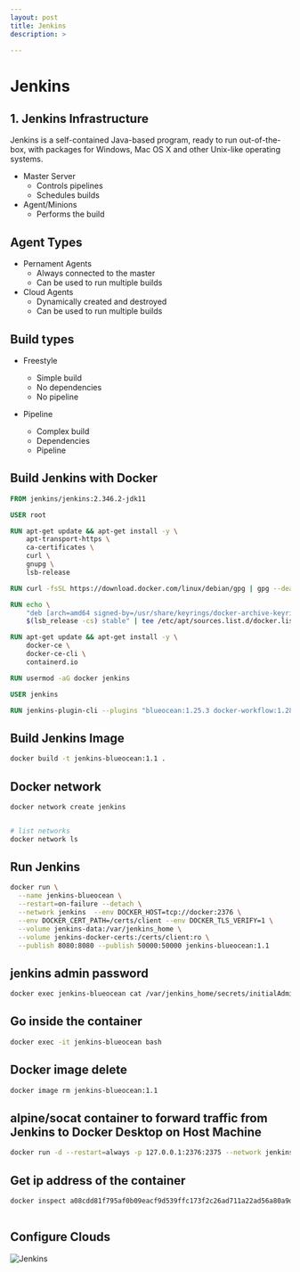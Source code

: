 ```yaml
---
layout: post
title: Jenkins
description: >

---
```


# Jenkins

## 1. Jenkins Infrastructure

Jenkins is a self-contained Java-based program, ready to run out-of-the-box, with packages for Windows, Mac OS X and other Unix-like operating systems.

- Master Server
    - Controls pipelines
    - Schedules builds
- Agent/Minions 
    - Performs the build


## Agent Types
- Pernament Agents
    - Always connected to the master
    - Can be used to run multiple builds
- Cloud Agents
    - Dynamically created and destroyed
    - Can be used to run multiple builds

## Build types

- Freestyle
    - Simple build
    - No dependencies
    - No pipeline

- Pipeline
    - Complex build
    - Dependencies
    - Pipeline

## Build Jenkins with Docker

```dockerfile
FROM jenkins/jenkins:2.346.2-jdk11

USER root

RUN apt-get update && apt-get install -y \
    apt-transport-https \
    ca-certificates \
    curl \
    gnupg \
    lsb-release

RUN curl -fsSL https://download.docker.com/linux/debian/gpg | gpg --dearmor -o /usr/share/keyrings/docker-archive-keyring.gpg

RUN echo \
    "deb [arch=amd64 signed-by=/usr/share/keyrings/docker-archive-keyring.gpg] https://download.docker.com/linux/debian \
    $(lsb_release -cs) stable" | tee /etc/apt/sources.list.d/docker.list > /dev/null

RUN apt-get update && apt-get install -y \
    docker-ce \
    docker-ce-cli \
    containerd.io

RUN usermod -aG docker jenkins

USER jenkins

RUN jenkins-plugin-cli --plugins "blueocean:1.25.3 docker-workflow:1.28"


```


## Build Jenkins Image 

```bash
docker build -t jenkins-blueocean:1.1 .

```


## Docker network

```bash
docker network create jenkins


# list networks
docker network ls

```


## Run Jenkins

```bash
docker run \
  --name jenkins-blueocean \
  --restart=on-failure --detach \
  --network jenkins  --env DOCKER_HOST=tcp://docker:2376 \
  --env DOCKER_CERT_PATH=/certs/client --env DOCKER_TLS_VERIFY=1 \
  --volume jenkins-data:/var/jenkins_home \
  --volume jenkins-docker-certs:/certs/client:ro \
  --publish 8080:8080 --publish 50000:50000 jenkins-blueocean:1.1


```


## jenkins admin password

```bash
docker exec jenkins-blueocean cat /var/jenkins_home/secrets/initialAdminPassword

```

## Go inside the container

```bash
docker exec -it jenkins-blueocean bash

```


## Docker image delete

```bash
docker image rm jenkins-blueocean:1.1

```

## alpine/socat container to forward traffic from Jenkins to Docker Desktop on Host Machine

```bash
docker run -d --restart=always -p 127.0.0.1:2376:2375 --network jenkins -v /var/run/docker.sock:/var/run/docker.sock alpine/socat tcp-listen:2375,fork,reuseaddr unix-connect:/var/run/docker.sock


```

## Get ip address of the container

```bash
docker inspect a08cdd81f795af0b09eacf9d539ffc173f2c26ad711a22ad56a80a9d2bd32361 | grep IPAddress
    
```
## Configure Clouds

![Jenkins](https://i.imgur.com/OEJPD0K.png)